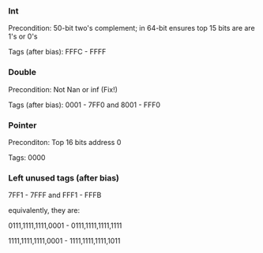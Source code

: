 ### Int
Precondition: 50-bit two's complement; in 64-bit ensures top 15 bits are are 1's or 0's

Tags (after bias): FFFC - FFFF

### Double
Precondition: Not Nan or inf (Fix!)

Tags (after bias): 0001 - 7FF0 and 8001 - FFF0

### Pointer
Preconditon: Top 16 bits address 0

Tags: 0000

### Left unused tags (after bias)
7FF1 - 7FFF and FFF1 - FFFB

equivalently, they are:

0111,1111,1111,0001 - 0111,1111,1111,1111

1111,1111,1111,0001 - 1111,1111,1111,1011
